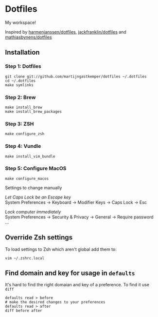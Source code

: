 # Dotfiles

My workspace!

Inspired by [harmenjanssen/dotfiles](https://github.com/harmenjanssen/dotfiles), [jackfranklin/dotfiles](https://github.com/jackfranklin/dotfiles) and [mathiasbynens/dotfiles](https://github.com/mathiasbynens/dotfiles)

## Installation

### Step 1: Dotfiles

    git clone git://github.com/martijngastkemper/dotfiles ~/.dotfiles
    cd ~/.dotfiles
    make symlinks

### Step 2: Brew

    make install_brew
    make install_brew_packages

### Step 3: ZSH

    make configure_zsh

### Step 4: Vundle

    make install_vim_bundle

### Step 5: Configure MacOS

    make configure_macos

Settings to change manually

*Let Caps Lock be an Escape key*  
System Preferences -> Keyboard -> Modifier Keys -> Caps Lock -> Esc 

*Lock computer immediately*  
System Preferences -> Security & Privacy -> General -> Require password ...

## Override Zsh settings

To load settings to Zsh which aren't global add them to:

    vim ~/.zshrc.local

## Find domain and key for usage in ``defaults``

It's hard to find the right domaian and key of a preference. To find it use ``diff``

    defaults read > before
    # make the desired changes to your preferences
    defaults read > after
    diff before after
